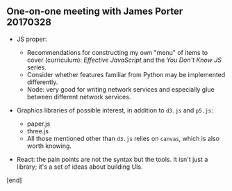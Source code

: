 ## One-on-one meeting with James Porter 20170328

 * JS proper:
 
   * Recommendations for constructing my own "menu" of items to cover (curriculum): _Effective JavaScript_ and the _You Don't Know JS_ series.
   * Consider whether features familiar from Python may be implemented differently.
   * Node: very good for writing network services and especially glue between different network services.

 * Graphics libraries of possible interest, in addition to `d3.js` and `p5.js`:
   * paper.js
   * three.js
   * All those mentioned other than `d3.js` relies on `canvas`, which is also worth knowing.

* React: the pain points are not the syntax but the tools. It isn't just a library; it's a set of ideas about building UIs.

[end]
